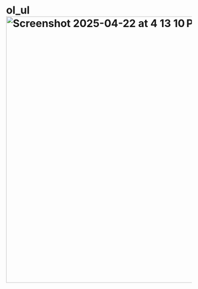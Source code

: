 # ol_ul<img width="724" alt="Screenshot 2025-04-22 at 4 13 10 PM" src="https://github.com/user-attachments/assets/a5831fbc-fea0-460f-8ffc-c320652395d7" />
